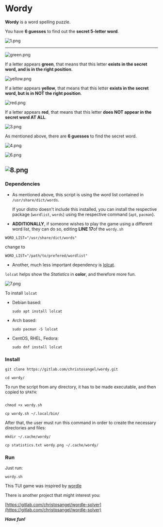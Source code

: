# Wordy

**Wordy** is a word spelling puzzle.

You have **6 guesses** to find out the **secret 5-letter word**.

![1.png](png/1.png)

---


![green.png](png/green.png)

If a letter appears **green**, that means that this letter **exists in the secret word, and is in the right position**.

![yellow.png](png/yellow.png)

If a letter appears **yellow**, that means that this letter **exists in the secret word, but is in NOT the right position**.

![red.png](png/red.png)

If a letter appears **red**, that means that this letter **does NOT appear in the secret word AT ALL**.

![3.png](png/3.png)

As mentioned above, there are **6 guesses** to find the secret word.


![4.png](png/4.png)


![6.png](png/6.png)

![8.png](png/8.png)
---

### Dependencies

* As mentioned above, this script is using the word list contained in `/usr/share/dict/words`.

  If your distro doesn't include this installed, you can install the respective package (`wordlist`, `words`) using the respective command (`apt`, `pacman`).

* **ADDITIONALLY**, if someone wishes to play the game using a different word list, they can do so, editing **LINE 17**of the `wordy.sh`

```
WORD_LIST="/usr/share/dict/words"

```
change to
```
WORD_LIST="/path/to/prefered/wordlist"

```


* Another, much less important dependency is [lolcat](https://github.com/busyloop/lolcat).

 `lolcat` helps show the *Statistics* in **color**, and therefore more fun.

 ![7.png](png/7.png)

 To install `lolcat`

  * Debian based:

    ```
    sudo apt install lolcat
    ```

 * Arch based:

    ```
    sudo pacman -S lolcat
    ```

 * CentOS, RHEL, Fedora:

    ```
    sudo dnf install lolcat
    ```


### Install

```
git clone https://gitlab.com/christosangel/wordy.git

cd wordy/

```

To run the script from any directory, it has to be made executable, and then copied to `$PATH`:

```

chmod +x wordy.sh

cp wordy.sh ~/.local/bin/

```

After that, the user must run this command in order to create the necessary directories and files:

```
mkdir ~/.cache/wordy/

cp statistics.txt wordy.png ~/.cache/wordy/

```

### Run

Just run:

```
wordy.sh
```
This TUI game was inspired by [wordle](https://www.nytimes.com/games/wordle/index.html)

There is another project that might interest you:

[https://gitlab.com/christosangel/wordle-solver](https://gitlab.com/christosangel/wordle-solver)


***Have fun!***
